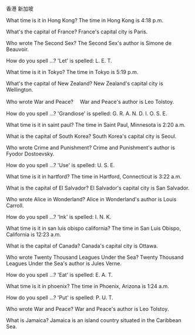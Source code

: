 
香港
新加坡






What time is it in Hong Kong?
    The time in Hong Kong is 4:18 p.m.

What's the capital of France?
    France's capital city is Paris.

Who wrote The Second Sex?
    The Second Sex's author is Simone de Beauvoir.

How do you spell …?
    'Let' is spelled: L. E. T.

What time is it in Tokyo?
    The time in Tokyo is 5:19 p.m.

What's the capital of New Zealand?
    New Zealand's capital city is Wellington.

Who wrote War and Peace?　
    War and Peace's author is Leo Tolstoy.

How do you spell …?
    'Grandiose' is spelled: G. R. A. N. D. I. O. S. E.

What time is it in saint paul?
    The time in Saint Paul, Minnesota is 2:20 a.m.

What is the capital of South Korea?
    South Korea's capital city is Seoul.

Who wrote Crime and Punishment?
    Crime and Punishment's author is Fyodor Dostoevsky.

How do you spell …?
    'Use' is spelled: U. S. E.

What time is it in hartford?
    The time in Hartford, Connecticut is 3:22 a.m.

What is the capital of El Salvador?
    El Salvador's capital city is San Salvador.

Who wrote Alice in Wonderland?
    Alice in Wonderland's author is Louis Carroll.

How do you spell …?
    'Ink' is spelled: I. N. K.

What time is it in san luis obispo california?
    The time in San Luis Obispo, California is 12:23 a.m.

What is the capital of Canada?
    Canada's capital city is Ottawa.

Who wrote Twenty Thousand Leagues Under the Sea?
    Twenty Thousand Leagues Under the Sea's author is Jules Verne.

How do you spell …?
    'Eat' is spelled: E. A. T.

What time is it in phoenix?
    The time in Phoenix, Arizona is 1:24 a.m.

How do you spell …?
    'Put' is spelled: P. U. T.

Who wrote War and Peace?
    War and Peace's author is Leo Tolstoy.

What is Jamaica?
    Jamaica is an island country situated in the Caribbean Sea.
